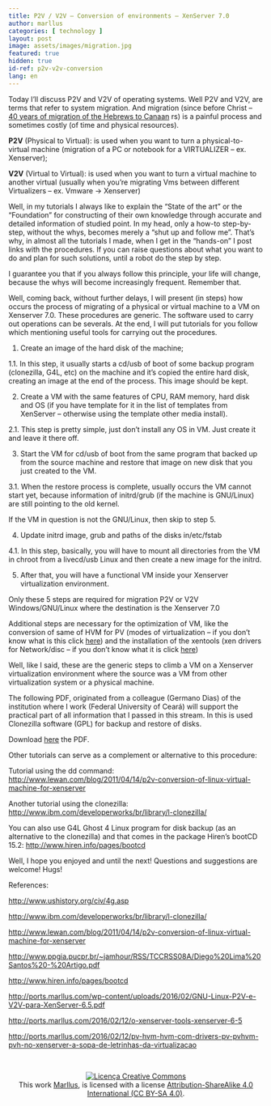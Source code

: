 ```yaml
---
title: P2V / V2V – Conversion of environments – XenServer 7.0
author: marllus
categories: [ technology ]
layout: post
image: assets/images/migration.jpg
featured: true
hidden: true
id-ref: p2v-v2v-conversion
lang: en
---
```


Today I&#8217;ll discuss P2V and V2V of operating systems. Well P2V and V2V, are terms that refer to system migration. And migration (since before Christ – <a href="http://www.ushistory.org/civ/4g.asp" target="_blank">40 years of migration of the Hebrews to Canaan</a> rs) is a painful process and sometimes costly (of time and physical resources).

**P2V** (Physical to Virtual): is used when you want to turn a physical-to-virtual machine (migration of a PC or notebook for a VIRTUALIZER – ex. Xenserver);

**V2V** (Virtual to Virtual): is used when you want to turn a virtual machine to another virtual (usually when you&#8217;re migrating Vms between different Virtualizers – ex. Vmware -> Xenserver)

Well, in my tutorials I always like to explain the &#8220;State of the art&#8221; or the &#8220;Foundation&#8221; for constructing of their own knowledge through accurate and detailed information of studied point. In my head, only a how-to step-by-step, without the whys, becomes merely a &#8220;shut up and follow me&#8221;. That&#8217;s why, in almost all the tutorials I made, when I get in the &#8220;hands-on&#8221; I post links with the procedures. If you can raise questions about what you want to do and plan for such solutions, until a robot do the step by step.

I guarantee you that if you always follow this principle, your life will change, because the whys will become increasingly frequent. Remember that.

Well, coming back, without further delays, I will present (in steps) how occurs the process of migrating of a physical or virtual machine to a VM on Xenserver 7.0. These procedures are generic. The software used to carry out operations can be severals. At the end, I will put tutorials for you follow which mentioning useful tools for carrying out the procedures.

1. Create an image of the hard disk of the machine;
  
1.1. In this step, it usually starts a cd/usb of boot of some backup program (clonezilla, G4L, etc) on the machine and it’s copied the entire hard disk, creating an image at the end of the process. This image should be kept.

2. Create a VM with the same features of CPU, RAM memory, hard disk and OS (if you have template for it in the list of templates from XenServer – otherwise using the template other media install).
  
2.1. This step is pretty simple, just don&#8217;t install any OS in VM. Just create it and leave it there off.

3. Start the VM for cd/usb of boot from the same program that backed up from the source machine and restore that image on new disk that you just created to the VM.
  
3.1. When the restore process is complete, usually occurs the VM cannot start yet, because information of initrd/grub (if the machine is GNU/Linux) are still pointing to the old kernel.

If the VM in question is not the GNU/Linux, then skip to step 5.

4. Update initrd image, grub and paths of the disks in/etc/fstab
  
4.1. In this step, basically, you will have to mount all directories from the VM in chroot from a livecd/usb Linux and then create a new image for the initrd.

5. After that, you will have a functional VM inside your Xenserver virtualization environment.

Only these 5 steps are required for migration P2V or V2V Windows/GNU/Linux where the destination is the Xenserver 7.0

Additional steps are necessary for the optimization of VM, like the conversion of same of HVM for PV (modes of virtualization &#8211; if you don&#8217;t know what is this click <a href="http://ports.marllus.com/2016/02/17/pv-hvm-hvm-com-drivers-pv-pvhvm-pvh-no-xenserver-a-sopa-de-letrinhas-da-virtualizacao/" target="_blank">here</a>) and the installation of the xentools (xen drivers for Network/disc &#8211; if you don&#8217;t know what it is click <a href="http://ports.marllus.com/2016/02/17/o-xenserver-tools-xenserver-6-5/" target="_blank">here</a>)

Well, like I said, these are the generic steps to climb a VM on a Xenserver virtualization environment where the source was a VM from other virtualization system or a physical machine.

The following PDF, originated from a colleague (Germano Dias) of the institution where I work (Federal University of Ceará) will support the practical part of all information that I passed in this stream. In this is used Clonezilla software (GPL) for backup and restore of disks.
  
Download <a href="http://ports.marllus.com/wp-content/uploads/2016/02/GNU-Linux-P2V-e-V2V-para-XenServer-6.5.pdf" target="_blank">here</a> the PDF.

Other tutorials can serve as a complement or alternative to this procedure:

Tutorial using the dd command: <a href="http://www.lewan.com/blog/2011/04/14/p2v-conversion-of-linux-virtual-machine-for-xenserver" target="_blank">http://www.lewan.com/blog/2011/04/14/p2v-conversion-of-linux-virtual-machine-for-xenserver</a>
  
Another tutorial using the clonezilla: <a href="http://www.ibm.com/developerworks/br/library/l-clonezilla/" target="_blank">http://www.ibm.com/developerworks/br/library/l-clonezilla/</a>
  
You can also use G4L Ghost 4 Linux program for disk backup (as an alternative to the clonezilla) and that comes in the package Hiren&#8217;s bootCD 15.2: <a href="http://www.hiren.info/pages/bootcd" target="_blank">http://www.hiren.info/pages/bootcd</a>

Well, I hope you enjoyed and until the next! Questions and suggestions are welcome! Hugs!

References:

<a href="http://www.ushistory.org/civ/4g.asp" target="_blank">http://www.ushistory.org/civ/4g.asp</a>
  
<a href="http://www.ibm.com/developerworks/br/library/l-clonezilla/" target="_blank">http://www.ibm.com/developerworks/br/library/l-clonezilla/</a>
  
<a href="http://www.lewan.com/blog/2011/04/14/p2v-conversion-of-linux-virtual-machine-for-xenserver" target="_blank">http://www.lewan.com/blog/2011/04/14/p2v-conversion-of-linux-virtual-machine-for-xenserver</a>
  
<a href="http://www.ppgia.pucpr.br/~jamhour/RSS/TCCRSS08A/Diego%20Lima%20Santos%20-%20Artigo.pdf" target="_blank">http://www.ppgia.pucpr.br/~jamhour/RSS/TCCRSS08A/Diego%20Lima%20Santos%20-%20Artigo.pdf</a>
  
<a href="http://www.hiren.info/pages/bootcd" target="_blank">http://www.hiren.info/pages/bootcd</a>
  
<a href="http://ports.marllus.com/wp-content/uploads/2016/02/GNU-Linux-P2V-e-V2V-para-XenServer-6.5.pdf" target="_blank">http://ports.marllus.com/wp-content/uploads/2016/02/GNU-Linux-P2V-e-V2V-para-XenServer-6.5.pdf</a>
  
<a href="http://ports.marllus.com/2016/02/12/o-xenserver-tools-xenserver-6-5" target="_blank">http://ports.marllus.com/2016/02/12/o-xenserver-tools-xenserver-6-5</a>
  
<a href="http://ports.marllus.com/2016/02/12/pv-hvm-hvm-com-drivers-pv-pvhvm-pvh-no-xenserver-a-sopa-de-letrinhas-da-virtualizacao" target="_blank">http://ports.marllus.com/2016/02/12/pv-hvm-hvm-com-drivers-pv-pvhvm-pvh-no-xenserver-a-sopa-de-letrinhas-da-virtualizacao</a>

&nbsp;

<p style="text-align: center;">
  <a href="http://creativecommons.org/licenses/by-sa/4.0/" rel="license"><img style="border-width: 0;" src="https://i.creativecommons.org/l/by-sa/4.0/88x31.png" alt="Licença Creative Commons" /></a><br /> <span id="result_box" class="short_text" lang="en"><span class="">This</span> work <a href="http://marllus.com/xenserver" target="_blank">Marllus</a>, is licensed with a <span class="">license </span></span><a href="https://creativecommons.org/licenses/by-sa/4.0/" target="_blank">Attribution-ShareAlike 4.0 International (CC BY-SA 4.0)</a>.
</p>

&nbsp;
